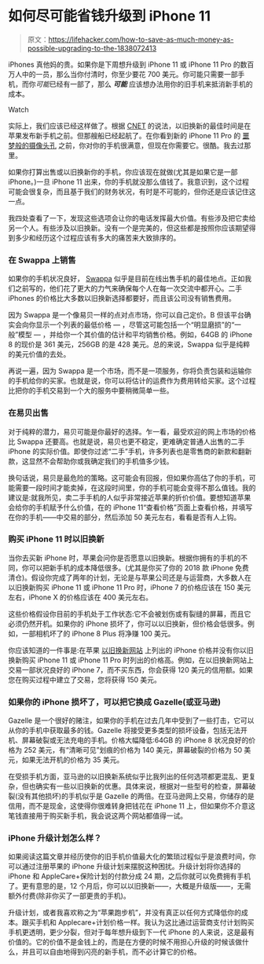 # 如何尽可能省钱升级到 iPhone 11

> 原文：<https://lifehacker.com/how-to-save-as-much-money-as-possible-upgrading-to-the-1838072413>

iPhones 真他妈的贵。如果你是下周想升级到 iPhone 11 或 iPhone 11 Pro 的数百万人中的一员，那么当你付清时，你至少要花 700 美元。你可能只需要一部手机，而你*可能*已经有一部了，那么 ***可能*** 应该想办法用你的旧手机来抵消新手机的成本。

Watch

实际上，我们应该已经这样做了。根据 [CNET](https://www.cnet.com/news/your-old-iphone-is-about-to-be-worth-a-whole-lot-less/) 的说法，以旧换新的最佳时间是在苹果发布新手机之前。但那艘船已经起航了。在你看到新的 iPhone 11 Pro 的 [噩梦般的摄像头孔](https://gizmodo.com/the-iphone-lenses-are-giving-me-trypophobia-1838023299) 之前，你对你的手机很满意，但现在你需要它。很酷。我去过那里。

如果你打算出售或以旧换新你的手机，你应该现在就做(尤其是如果它是一部 iPhone。)一旦 iPhone 11 出来，你的手机就没那么值钱了。我意识到，这个过程可能会很复杂，而且基于我们的财务状况，有时是不可能的，但你还是应该记住这一点。

我四处查看了一下，发现这些选项会让你的电话发挥最大价值。有些涉及把它卖给另一个人。有些涉及以旧换新。没有一个是完美的，但这些都是按照你应该期望得到多少和经历这个过程应该有多大的痛苦来大致排序的。

### **在 Swappa 上销售**

如果你的手机状况良好， [Swappa](https://swappa.com/) 似乎是目前在线出售手机的最佳地点。正如我们之前写的，他们花了更大的力气来确保每个人在每一次交流中都开心。二手 iPhones 的价格比大多数以旧换新选择都要好，而且该公司没有销售费用。

因为 Swappa 是一个像易贝一样的点对点市场，你可以自己定价。B 但该平台确实会向你显示一个列表的最低价格 — ，尽管这可能包括一个“明显磨损”的“一般”模型 — ，并给你一个其价值的估计和平均销售价格。例如，64GB 的 iPhone 8 的现价是 361 美元，256GB 的是 428 美元。总的来说，Swappa 似乎是纯粹的美元价值的去处。

再说一遍，因为 Swappa 是一个市场，而不是一项服务，你将负责包装和运输你的手机给你的买家。也就是说，你可以将估计的运费作为费用转给买家。这个过程比把你的手机交易到一个大的服务中要稍微简单一些。

### **在易贝出售**

对于纯粹的潜力，易贝可能是你最好的选择。乍一看，最受欢迎的网上市场的价格比 Swappa 还要高。也就是说，易贝也更不稳定，更难确定普通人出售的二手 iPhone 的实际价值。即使你过滤“二手”手机，许多列表也是零售商的新款和翻新款，这显然不会帮助你或我确定我们的手机值多少钱。

换句话说，易贝是最危险的策略。这可能会有回报，但如果你高估了你的手机，可能需要一段时间才能卖掉，在这段时间里，你的手机可能会变得不那么值钱。我的建议是:就我所见，卖二手手机的人似乎非常接近苹果的折价价值。要想知道苹果会给你的手机赋予什么价值，在的 iPhone 11“查看价格”页面上查看价格，并填写在你的手机——中交易的部分，然后添加 50 美元左右，看看是否有人上钩。

### **购买 iPhone 11 时以旧换新**

当你去买新 iPhone 时，苹果会问你是否愿意以旧换新。根据你拥有的手机的不同，你可以把新手机的成本降低很多。(尤其是你买了你的 2018 款 iPhone 免费清仓)。假设你完成了两年的计划，无论是与苹果公司还是与运营商，大多数人在以旧换新购买 iPhone 11 或 iPhone 11 Pro 时，iPhone 7 的价格应该在 150 美元左右，iPhone X 的价格应该在 400 美元左右。

这些价格假设你目前的手机处于工作状态:它不会被划伤或有裂缝的屏幕，而且它必须仍然开机。如果你的 iPhone 损坏了，你可以以旧换新，但价格会低很多。例如，一部相机坏了的 iPhone 8 Plus 将净赚 100 美元。

你应该知道的一件事是:在苹果 [以旧换新网站](https://www.apple.com/shop/trade-in) 上列出的 iPhone 价格并没有你以旧换新购买 iPhone 11 或 iPhone 11 Pro 时列出的价格高。例如，在以旧换新网站上交易一部状况良好的 iPhone 7，而不买东西，你会获得 120 美元的信用额。如果您在购买过程中建立了交易，您将获得 150 美元。

### **如果你的 iPhone 损坏了，可以把它换成 Gazelle(或亚马逊)**

Gazelle 是一个很好的赌注，如果你的手机在过去几年中受到了一些打击，它可以从你的手机中获取最多的钱。Gazelle 将接受更多类型的损坏设备，包括无法开机、屏幕破裂或无法充电的手机。价格大幅降低:64GB 的 iPhone 8 状况良好的价格为 252 美元，有“清晰可见”划痕的价格为 140 美元，屏幕破裂的价格为 50 美元，如果无法开机的价格为 35 美元。

在受损手机方面，亚马逊的以旧换新系统似乎比我列出的任何选项都更混乱、更复杂，但也确实有一些以旧换新的优惠。具体来说，根据对一些型号的检查，屏幕破裂(没有其他损坏)的手机似乎是 Gazelle 的两倍。在亚马逊网上交易，你储存的是信用，而不是现金，这使得你很难转身把钱花在 iPhone 11 上，但如果你不介意这笔钱直接用于购买新手机，我会说这两个网站都值得一试。

### **iPhone 升级计划怎么样？**

如果阅读这篇文章并经历使你的旧手机价值最大化的繁琐过程似乎是浪费时间，你可以通过注册苹果的 iPhone 升级计划来摆脱这种困扰。升级计划将你选择的 iPhone 和 AppleCare+保险计划的付款分成 24 期，之后你就可以免费拥有手机了。更有意思的是，12 个月后，你可以以旧换新——，大概是升级版——，无需额外付费(除非你买了一部更贵的手机)。

升级计划，或者我喜欢称之为“苹果跑步机”，并没有真正以任何方式降低你的成本。跟买手机和 Applecare+计划价格一样。我认为这比通过运营商支付计划购买手机更透明，更少分裂，但对于每年想升级到下一代 iPhone 的人来说，这是最有价值的。它的价值不是金钱上的，而是在方便的时候不用担心升级的时候该做什么，并且可以自由地得到闪亮的新手机，而不必计算它的价格。